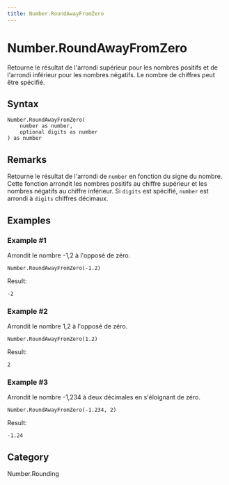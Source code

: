 ```yaml
---
title: Number.RoundAwayFromZero
---
```


# Number.RoundAwayFromZero


Retourne le résultat de l&#39;arrondi supérieur pour les nombres positifs et de l&#39;arrondi inférieur pour les nombres négatifs. Le nombre de chiffres peut être spécifié.


## Syntax

```powerquery
Number.RoundAwayFromZero(
    number as number,
    optional digits as number
) as number
```


## Remarks

Retourne le résultat de l'arrondi de <code>number</code> en fonction du signe du nombre. Cette fonction arrondit les nombres positifs au chiffre supérieur et les nombres négatifs au chiffre inférieur.     Si <code>digits</code> est spécifié, <code>number</code> est arrondi à <code>digits</code> chiffres décimaux.  


## Examples

### Example #1 
Arrondit le nombre -1,2 à l&#39;opposé de zéro.
```powerquery
Number.RoundAwayFromZero(-1.2)
```

Result: 
```powerquery
-2
```


### Example #2 
Arrondit le nombre 1,2 à l&#39;opposé de zéro.
```powerquery
Number.RoundAwayFromZero(1.2)
```

Result: 
```powerquery
2
```


### Example #3 
Arrondit le nombre -1,234 à deux décimales en s&#39;éloignant de zéro.
```powerquery
Number.RoundAwayFromZero(-1.234, 2)
```

Result: 
```powerquery
-1.24
```




## Category
Number.Rounding
